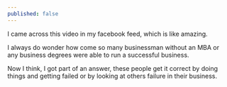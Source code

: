 ```yaml
---
published: false
---
```


<div class="fb-video" 
	data-href="https://www.facebook.com/OMGParadisePage/videos/882441295112294/" 
	data-width="800" 
	data-autoplay="true">
</div>


I came across this video in my facebook feed, which is like amazing.

I always do wonder how come so many businessman without an MBA or any business degrees were able to run a successful business.

Now I think, I got part of an answer, these people get it correct by doing things and getting failed or by looking at others failure in their business.


